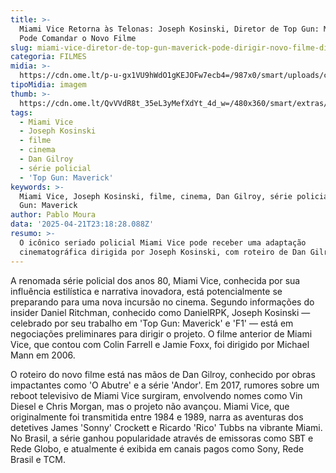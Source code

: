 ```yaml
---
title: >-
  Miami Vice Retorna às Telonas: Joseph Kosinski, Diretor de Top Gun: Maverick,
  Pode Comandar o Novo Filme
slug: miami-vice-diretor-de-top-gun-maverick-pode-dirigir-novo-filme-diz-insider
categoria: FILMES
midia: >-
  https://cdn.ome.lt/p-u-gx1VU9hWdO1gKEJOFw7ecb4=/987x0/smart/uploads/conteudo/fotos/miami-vice.png
tipoMidia: imagem
thumb: >-
  https://cdn.ome.lt/QvVVdR8t_35eL3yMefXdYt_4d_w=/480x360/smart/extras/conteudos/miamivice.jpg
tags:
  - Miami Vice
  - Joseph Kosinski
  - filme
  - cinema
  - Dan Gilroy
  - série policial
  - 'Top Gun: Maverick'
keywords: >-
  Miami Vice, Joseph Kosinski, filme, cinema, Dan Gilroy, série policial, Top
  Gun: Maverick
author: Pablo Moura
data: '2025-04-21T23:18:28.088Z'
resumo: >-
  O icônico seriado policial Miami Vice pode receber uma adaptação
  cinematográfica dirigida por Joseph Kosinski, com roteiro de Dan Gilroy.
---
```


A renomada série policial dos anos 80, Miami Vice, conhecida por sua influência estilística e narrativa inovadora, está potencialmente se preparando para uma nova incursão no cinema. Segundo informações do insider Daniel Ritchman, conhecido como DanielRPK, Joseph Kosinski — celebrado por seu trabalho em 'Top Gun: Maverick' e 'F1' — está em negociações preliminares para dirigir o projeto. O filme anterior de Miami Vice, que contou com Colin Farrell e Jamie Foxx, foi dirigido por Michael Mann em 2006.

O roteiro do novo filme está nas mãos de Dan Gilroy, conhecido por obras impactantes como 'O Abutre' e a série 'Andor'. Em 2017, rumores sobre um reboot televisivo de Miami Vice surgiram, envolvendo nomes como Vin Diesel e Chris Morgan, mas o projeto não avançou. Miami Vice, que originalmente foi transmitida entre 1984 e 1989, narra as aventuras dos detetives James 'Sonny' Crockett e Ricardo 'Rico' Tubbs na vibrante Miami. No Brasil, a série ganhou popularidade através de emissoras como SBT e Rede Globo, e atualmente é exibida em canais pagos como Sony, Rede Brasil e TCM.
